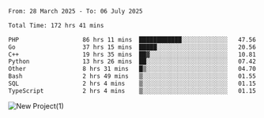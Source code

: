 
<!--START_SECTION:waka-->

```txt
From: 28 March 2025 - To: 06 July 2025

Total Time: 172 hrs 41 mins

PHP                  86 hrs 11 mins  ████████████░░░░░░░░░░░░░   47.56 %
Go                   37 hrs 15 mins  █████░░░░░░░░░░░░░░░░░░░░   20.56 %
C++                  19 hrs 35 mins  ██▓░░░░░░░░░░░░░░░░░░░░░░   10.81 %
Python               13 hrs 26 mins  ██░░░░░░░░░░░░░░░░░░░░░░░   07.42 %
Other                8 hrs 31 mins   █▒░░░░░░░░░░░░░░░░░░░░░░░   04.70 %
Bash                 2 hrs 49 mins   ▒░░░░░░░░░░░░░░░░░░░░░░░░   01.55 %
SQL                  2 hrs 4 mins    ▒░░░░░░░░░░░░░░░░░░░░░░░░   01.15 %
TypeScript           2 hrs 4 mins    ▒░░░░░░░░░░░░░░░░░░░░░░░░   01.15 %
```

<!--END_SECTION:waka-->

![New Project(1)](https://github.com/user-attachments/assets/ca397c4b-527a-4830-9802-b71a2622b058)

<!--
![91IYheGYbCL](https://github.com/user-attachments/assets/81d7ee5b-489d-41a0-a545-5872971bd286)
-->
